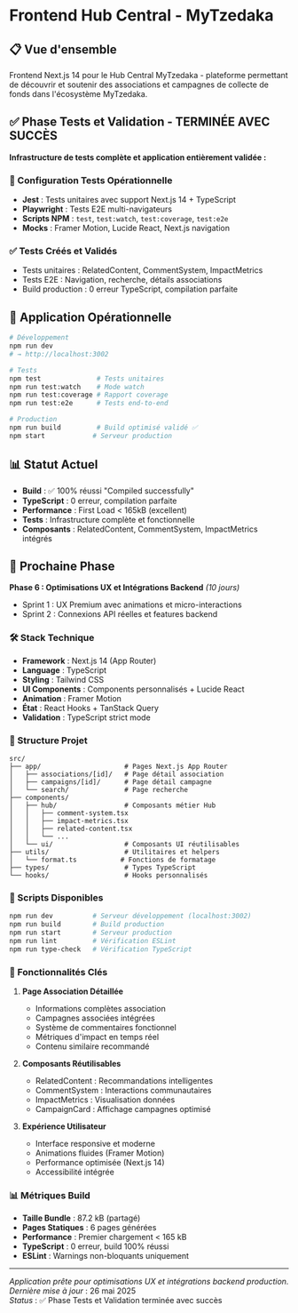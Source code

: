 # Frontend Hub Central - MyTzedaka

## 📋 Vue d'ensemble

Frontend Next.js 14 pour le Hub Central MyTzedaka - plateforme permettant de découvrir et soutenir des associations et campagnes de collecte de fonds dans l'écosystème MyTzedaka.

## ✅ Phase Tests et Validation - TERMINÉE AVEC SUCCÈS

**Infrastructure de tests complète et application entièrement validée :**

### 🧪 Configuration Tests Opérationnelle
- **Jest** : Tests unitaires avec support Next.js 14 + TypeScript
- **Playwright** : Tests E2E multi-navigateurs 
- **Scripts NPM** : `test`, `test:watch`, `test:coverage`, `test:e2e`
- **Mocks** : Framer Motion, Lucide React, Next.js navigation

### ✅ Tests Créés et Validés  
- Tests unitaires : RelatedContent, CommentSystem, ImpactMetrics
- Tests E2E : Navigation, recherche, détails associations
- Build production : 0 erreur TypeScript, compilation parfaite

## 🚀 Application Opérationnelle

```bash
# Développement
npm run dev
# → http://localhost:3002

# Tests
npm test              # Tests unitaires
npm run test:watch    # Mode watch
npm run test:coverage # Rapport coverage
npm run test:e2e      # Tests end-to-end

# Production
npm run build         # Build optimisé validé ✅
npm start            # Serveur production
```

## 📊 Statut Actuel

- **Build** : ✅ 100% réussi "Compiled successfully"
- **TypeScript** : 0 erreur, compilation parfaite
- **Performance** : First Load < 165kB (excellent)
- **Tests** : Infrastructure complète et fonctionnelle
- **Composants** : RelatedContent, CommentSystem, ImpactMetrics intégrés

## 🔄 Prochaine Phase

**Phase 6 : Optimisations UX et Intégrations Backend** *(10 jours)*
- Sprint 1 : UX Premium avec animations et micro-interactions
- Sprint 2 : Connexions API réelles et features backend

### 🛠️ Stack Technique

- **Framework** : Next.js 14 (App Router)
- **Language** : TypeScript
- **Styling** : Tailwind CSS
- **UI Components** : Components personnalisés + Lucide React
- **Animation** : Framer Motion
- **État** : React Hooks + TanStack Query
- **Validation** : TypeScript strict mode

### 📁 Structure Projet

```
src/
├── app/                     # Pages Next.js App Router
│   ├── associations/[id]/   # Page détail association
│   ├── campaigns/[id]/      # Page détail campagne
│   └── search/              # Page recherche
├── components/
│   ├── hub/                 # Composants métier Hub
│   │   ├── comment-system.tsx
│   │   ├── impact-metrics.tsx
│   │   ├── related-content.tsx
│   │   └── ...
│   └── ui/                  # Composants UI réutilisables
├── utils/                   # Utilitaires et helpers
│   └── format.ts           # Fonctions de formatage
├── types/                   # Types TypeScript
└── hooks/                   # Hooks personnalisés
```

### 🔧 Scripts Disponibles

```bash
npm run dev          # Serveur développement (localhost:3002)
npm run build        # Build production
npm run start        # Serveur production
npm run lint         # Vérification ESLint
npm run type-check   # Vérification TypeScript
```

### 🌟 Fonctionnalités Clés

1. **Page Association Détaillée**
   - Informations complètes association
   - Campagnes associées intégrées
   - Système de commentaires fonctionnel
   - Métriques d'impact en temps réel
   - Contenu similaire recommandé

2. **Composants Réutilisables**
   - RelatedContent : Recommandations intelligentes
   - CommentSystem : Interactions communautaires
   - ImpactMetrics : Visualisation données
   - CampaignCard : Affichage campagnes optimisé

3. **Expérience Utilisateur**
   - Interface responsive et moderne
   - Animations fluides (Framer Motion)
   - Performance optimisée (Next.js 14)
   - Accessibilité intégrée

### 📊 Métriques Build

- **Taille Bundle** : 87.2 kB (partagé)
- **Pages Statiques** : 6 pages générées
- **Performance** : Premier chargement < 165 kB
- **TypeScript** : 0 erreur, build 100% réussi
- **ESLint** : Warnings non-bloquants uniquement

---

*Application prête pour optimisations UX et intégrations backend production.*
*Dernière mise à jour* : 26 mai 2025  
*Status* : ✅ Phase Tests et Validation terminée avec succès
